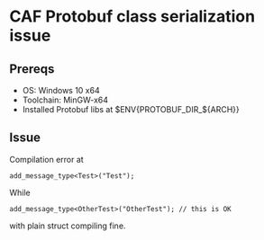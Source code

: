 # CAF Protobuf class serialization issue

## Prereqs
* OS: Windows 10 x64
* Toolchain: MinGW-x64
* Installed Protobuf libs at $ENV{PROTOBUF_DIR_${ARCH}}

## Issue
Compilation error at 
```
add_message_type<Test>("Test");
```
While
```
add_message_type<OtherTest>("OtherTest"); // this is OK
```
with plain struct compiling fine.


